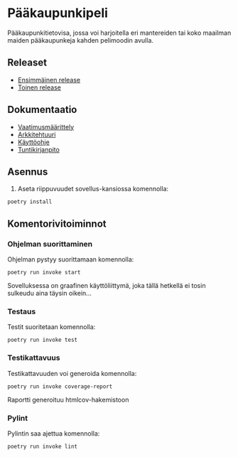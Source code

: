 # Pääkaupunkipeli

Pääkaupunkitietovisa, jossa voi harjoitella eri mantereiden tai koko maailman maiden pääkaupunkeja kahden pelimoodin avulla.

## Releaset

* [Ensimmäinen release](https://github.com/kerkkanen/ot-harjoitustyo/releases/tag/viikko5)
* [Toinen release](https://github.com/kerkkanen/ot-harjoitustyo/releases/tag/viikko6)

## Dokumentaatio

* [Vaatimusmäärittely](https://github.com/kerkkanen/ot-harjoitustyo/blob/main/dokumentaatio/vaatimusmaarittely.md)
* [Arkkitehtuuri](https://github.com/kerkkanen/ot-harjoitustyo/blob/main/dokumentaatio/arkkitehtuuri.md)
* [Käyttöohje](https://github.com/kerkkanen/ot-harjoitustyo/blob/main/dokumentaatio/kayttoohje.md)
* [Tuntikirjanpito](https.://github.com/kerkkanen/ot-harjoitustyo/blob/main/dokumentaatio/kirjanpito.md)

## Asennus

1. Aseta riippuvuudet sovellus-kansiossa komennolla:

```
poetry install
```

## Komentorivitoiminnot

### Ohjelman suorittaminen

Ohjelman pystyy suorittamaan komennolla:

```
poetry run invoke start
```
Sovelluksessa on graafinen käyttöliittymä, joka tällä hetkellä ei tosin sulkeudu aina täysin oikein...

### Testaus

Testit suoritetaan komennolla:

```
poetry run invoke test
```
### Testikattavuus

Testikattavuuden voi generoida komennolla:

```
poetry run invoke coverage-report
```
Raportti generoituu htmlcov-hakemistoon

### Pylint

Pylintin saa ajettua komennolla:

```
poetry run invoke lint
```

